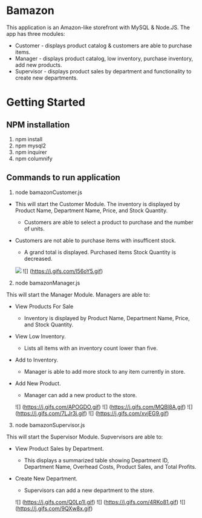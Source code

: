 # Bamazon

This application is an Amazon-like storefront with MySQL & Node.JS. The app has three modules:

* Customer - displays product catalog & customers are able to purchase items.
* Manager - displays product catalog, low inventory, purchase inventory, add new products.
* Supervisor - displays product sales by department and functionality to create new departments.

# Getting Started

## NPM installation

1. npm install
2. npm mysql2
3. npm inquirer
4. npm columnify

## Commands to run application

1. node bamazonCustomer.js

* This will start the Customer Module.
The inventory is displayed by Product Name, Department Name, Price, and Stock Quantity.
	* Customers are able to select a product to purchase and the number of units.
* Customers are not able to purchase items with insufficent stock.
	* A grand total is displayed. Purchased items Stock Quantity is decreased.
	
	
	![](https://media.giphy.com/media/xThtai1YFD5mvQVu3S/giphy.gif)
	![] (https://j.gifs.com/l56oY5.gif)

2. node bamazonManager.js

This will start the Manager Module. Managers are able to:
* View Products For Sale
	* Inventory is displayed by Product Name, Department Name, Price, and Stock Quantity.
* View Low Inventory.
	* Lists all items with an inventory count lower than five.
* Add to Inventory.
	* Manager is able to add more stock to any item currently in store.
* Add New Product.
	* Manager can add a new product to the store.
	
	![] (https://j.gifs.com/APOGDO.gif)
	![] (https://j.gifs.com/MQBl8A.gif)
	![] (https://j.gifs.com/7LJr3j.gif)
	![] (https://j.gifs.com/xvjEG9.gif)

3. node bamazonSupervisor.js

This will start the Supervisor Module. Supvervisors are able to:
* View Product Sales by Department.
	* This displays a summarized table showing Department ID, Department Name, Overhead Costs, Product Sales, and Total Profits.
* Create New Department.
	* Supervisors can add a new department to the store.
	
	![] (https://j.gifs.com/Q0Lp1l.gif)
	![] (https://j.gifs.com/4RKo81.gif)
	![] (https://j.gifs.com/9QXw8x.gif)


